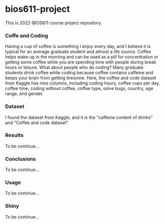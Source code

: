# bios611-project
This is 2022-BIOS611 course project repository. 

### Coffe and Coding 
Having a cup of coffee is something I enjoy every day, and I believe it is typical for an average graduate student and almost a life source. Coffee helps wake up in the morning and can be used as a pill for concentration or getting some coffee while you are spending time with people during break hours or leisure. What about people who do coding? Many graduate students drink coffee while coding because coffee contains caffeine and keeps your brain from getting tiresome. Here, the coffee and code dataset from Kaggle has nine columns, including coding hours, coffee cups per day, coffee time, coding without coffee, coffee type, solve bugs, country, age range, and gender. 
<br />

### Dataset
I found the dataset from Kaggle, and it is the "caffeine content of drinks" and "Coffee and code dataset"
<br /> 

### Results
To be continue...
<br />

### Conclusions
To be continue...
<br />

### Usage
To be continue...
<br />

### Shiny
To be continue...
<br />
